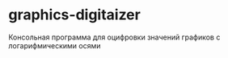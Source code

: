 # graphics-digitaizer
Консольная программа для оцифровки значений графиков с логарифмическими осями
